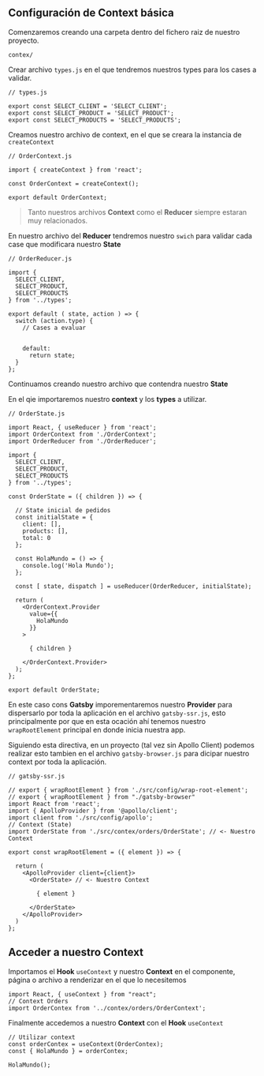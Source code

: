 ## Configuración de Context básica

Comenzaremos creando una carpeta dentro del fichero raiz de nuestro proyecto.

~~~
contex/
~~~

Crear archivo `types.js` en el que tendremos nuestros types para los cases a validar.

~~~
// types.js

export const SELECT_CLIENT = 'SELECT_CLIENT';
export const SELECT_PRODUCT = 'SELECT_PRODUCT';
export const SELECT_PRODUCTS = 'SELECT_PRODUCTS';
~~~

Creamos nuestro archivo de context, en el que se creara la instancia de `createContext`

~~~
// OrderContext.js

import { createContext } from 'react';

const OrderContext = createContext();

export default OrderContext;
~~~

> Tanto nuestros archivos **Context** como el **Reducer** siempre estaran muy relacionados.

En nuestro archivo del **Reducer** tendremos nuestro `swich` para validar cada case que modificara nuestro **State**

~~~
// OrderReducer.js

import {
  SELECT_CLIENT,
  SELECT_PRODUCT,
  SELECT_PRODUCTS
} from '../types';

export default ( state, action ) => {
  switch (action.type) {
    // Cases a evaluar
      
  
    default:
      return state;
  }
};
~~~

Continuamos creando nuestro archivo que contendra nuestro **State**

En el qie importaremos nuestro **context** y los **types** a utilizar.


~~~
// OrderState.js

import React, { useReducer } from 'react';
import OrderContext from './OrderContext';
import OrderReducer from './OrderReducer';

import {
  SELECT_CLIENT,
  SELECT_PRODUCT,
  SELECT_PRODUCTS
} from '../types';

const OrderState = ({ children }) => {

  // State inicial de pedidos
  const initialState = {
    client: [],
    products: [],
    total: 0
  };

  const HolaMundo = () => {
    console.log('Hola Mundo');
  };

  const [ state, dispatch ] = useReducer(OrderReducer, initialState);

  return (
    <OrderContext.Provider
      value={{
        HolaMundo
      }}
    >

      { children }
      
    </OrderContext.Provider>
  );
};

export default OrderState;

~~~

En este caso cons **Gatsby** imporementaremos nuestro **Provider** para dispersarlo por toda la aplicación en el archivo `gatsby-ssr.js`, esto principalmente por que en esta ocación ahí tenemos nuestro `wrapRootElement` principal en donde inicia nuestra app.

Siguiendo esta directiva, en un proyecto (tal vez sin Apollo Client) podemos realizar esto tambien en el archivo `gatsby-browser.js` para dicipar nuestro context por toda la aplicación.

~~~
// gatsby-ssr.js

// export { wrapRootElement } from './src/config/wrap-root-element';
// export { wrapRootElement } from "./gatsby-browser"
import React from 'react';
import { ApolloProvider } from '@apollo/client';
import client from './src/config/apollo';
// Context (State)
import OrderState from './src/contex/orders/OrderState'; // <- Nuestro Context

export const wrapRootElement = ({ element }) => {
  
  return (
    <ApolloProvider client={client}>
      <OrderState> // <- Nuestro Context

        { element }
        
      </OrderState>
    </ApolloProvider>
  )
};
~~~

## Acceder a nuestro Context

Importamos el **Hook** `useContext` y nuestro **Context** en el componente, página o archivo a renderizar en el que lo necesitemos

~~~
import React, { useContext } from "react";
// Context Orders
import OrderContex from '../contex/orders/OrderContext';
~~~

Finalmente accedemos a nuestro **Context** con el **Hook** `useContext`

~~~
// Utilizar context
const orderContex = useContext(OrderContex);
const { HolaMundo } = orderContex;

HolaMundo();
~~~